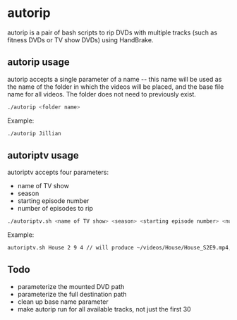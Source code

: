 

# autorip
autorip is a pair of bash scripts to rip DVDs with multiple tracks (such as fitness DVDs or TV show DVDs) using HandBrake.


## autorip usage

autorip accepts a single parameter of a name -- this name will be used as the name of the folder in which the videos will be placed, and the base file name for all videos. The folder does not need to previously exist.


```bash
./autorip <folder name>
```

Example:

```bash
./autorip Jillian
```

## autoriptv usage

autoriptv accepts four parameters:

* name of TV show
* season
* starting episode number
* number of episodes to rip



```bash
./autoriptv.sh <name of TV show> <season> <starting episode number> <number of episodes to rip>
```

Example:

```bash
autoriptv.sh House 2 9 4 // will produce ~/videos/House/House_S2E9.mp4, etc.
```

## Todo
* parameterize the mounted DVD path
* parameterize the full destination path
* clean up base name parameter
* make autorip run for all available tracks, not just the first 30
